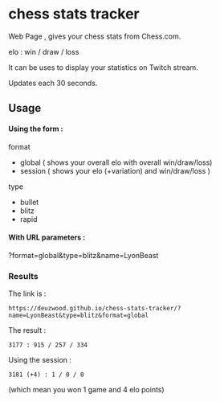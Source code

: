 # chess stats tracker

Web Page , gives your chess stats from Chess.com.

elo : win / draw / loss

It can be uses to display your statistics on Twitch stream.

Updates each 30 seconds.

## Usage

#### Using the form :

format

-   global ( shows your overall elo with overall win/draw/loss)
-   session ( shows your elo (+variation) and win/draw/loss )

type

-   bullet
-   blitz
-   rapid

#### With URL parameters :

?format=global&type=blitz&name=LyonBeast

### Results

The link is :

    https://deuzwood.github.io/chess-stats-tracker/?name=LyonBeast&type=blitz&format=global

The result :

    3177 : 915 / 257 / 334

Using the session :

    3181 (+4) : 1 / 0 / 0

(which mean you won 1 game and 4 elo points)
